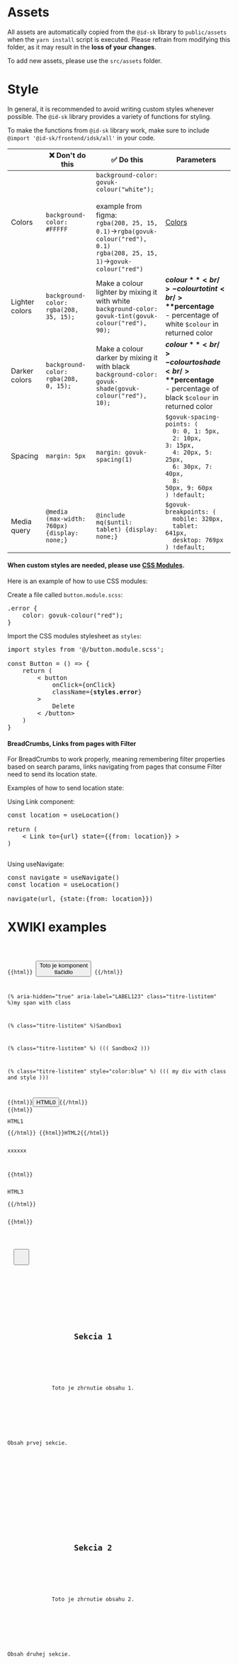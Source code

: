 # Assets

All assets are automatically copied from the `@id-sk` library to `public/assets` when the `yarn install` script is executed. Please refrain from modifying this folder, as it may result in the **loss of your changes**.

To add new assets, please use the `src/assets` folder.

# Style

In general, it is recommended to avoid writing custom styles whenever possible. The `@id-sk` library provides a variety of functions for styling.

To make the functions from `@id-sk` library work, make sure to include `@import '@id-sk/frontend/idsk/all'` in your code.

|                | ❌ Don't do this                                        | ✅ Do this                                                                                                                                                                                         | Parameters                                                                                                                                                                                              |
| -------------- | ------------------------------------------------------- | -------------------------------------------------------------------------------------------------------------------------------------------------------------------------------------------------- | ------------------------------------------------------------------------------------------------------------------------------------------------------------------------------------------------------- |
| Colors         | `background-color: #FFFFF`                              | `background-color: govuk-colour("white");` <br /><br /> example from figma: <br /> `rgba(208, 25, 15, 0.1)`->`rgba(govuk-colour("red"), 0.1)` <br /> `rgba(208, 25, 15, 1)`->`govuk-colour("red")` | [Colors](https://idsk.gov.sk/komponenty/farby)                                                                                                                                                          |
| Lighter colors | `background-color: rgba(208, 35, 15);`                  | Make a colour lighter by mixing it with white <br />`background-color: govuk-tint(govuk-colour("red"), 90);`                                                                                       | **$colour** <br/>- colour to tint <br /> **$percentage**<br/>- percentage of white `$colour` in returned color                                                                                          |
| Darker colors  | `background-color: rgba(208, 0, 15);`                   | Make a colour darker by mixing it with black <br />`background-color: govuk-shade(govuk-colour("red"), 10);`                                                                                       | **$colour** <br/>- colour to shade <br /> **$percentage**<br/>- percentage of black `$colour` in returned color                                                                                         |
| Spacing        | `margin: 5px`                                           | `margin: govuk-spacing(1)`                                                                                                                                                                         | <code>$govuk-spacing-points: (<br />&nbsp; 0: 0, 1: 5px,<br />&nbsp; 2: 10px, 3: 15px,<br />&nbsp; 4: 20px, 5: 25px,<br />&nbsp; 6: 30px, 7: 40px,<br />&nbsp; 8: 50px, 9: 60px<br />) !default;</code> |
| Media query    | <code>@media (max-width: 760px) {display: none;}</code> | <code>@include mq($until: tablet) {display: none;}</code>                                                                                                                                          | <code>$govuk-breakpoints: (<br />&nbsp;&nbsp;mobile: 320px,<br />&nbsp;&nbsp;tablet: 641px,<br />&nbsp;&nbsp;desktop: 769px<br />) !default;</code>                                                     |

#### When custom styles are needed, please use [**CSS Modules**](https://create-react-app.dev/docs/adding-a-css-modules-stylesheet).

Here is an example of how to use CSS modules:

Create a file called `button.module.scss`:

<pre>
.error {
    color: govuk-colour("red");
}
</pre>

Import the CSS modules stylesheet as `styles`:

<pre>
import styles from '@/button.module.scss';

const Button = () => {
    return (
        < button
            onClick={onClick}
            className={<b>styles.error</b>}
        >
            Delete
        < /button>
    )
}
</pre>

#### BreadCrumbs, Links from pages with Filter

For BreadCrumbs to work properly, meaning remembering filter properties based on search params, links navigating from pages that consume Filter need to send its location state.

Examples of how to send location state:

Using Link component:

<pre>
const location = useLocation()

return (
    < Link to={url} state={{from: location}} >
)
    
</pre>

Using useNavigate:

<pre>
const navigate = useNavigate()
const location = useLocation()

navigate(url, {state:{from: location}})
</pre>


# XWIKI examples
<code>

{{html}}
<button class="govuk-button">Toto je komponent tlačidlo</button>
{{/html}}

(% aria-hidden="true" aria-label="LABEL123" class="titre-listitem" %)my span with class

(% class="titre-listitem" %)Sandbox1

(% class="titre-listitem" %)
(((
Sandbox2
)))

(% class="titre-listitem" style="color:blue" %)
(((
my div with class and style
)))

{{html}}<button title="HyperText Markup Language">HTML0</button>{{/html}}
{{html}}<p>HTML1</p>{{/html}}
{{html}}<span>HTML2</span>{{/html}}


<div>xxxxxx</div>


{{html}}
<div>HTML3</div>
{{/html}}

{{html}}
<div class="govuk-accordion" data-module="idsk-accordion" id="1"  data-attribute="value">
<div class="govuk-accordion__controls">
  <button class="govuk-accordion__open-all" data-open-title="Otvoriť všetky"
  data-close-title="Zatvoriť všetky" data-section-title="section title" type="button" aria-expanded="false">
     <span class="govuk-visually-hidden govuk-accordion__controls-span" data-section-title="sekcie"></span></button>
</div>
      <div class="govuk-accordion__section ">
        <div class="govuk-accordion__section-header">
          <h2 class="govuk-accordion__section-heading">
            <span class="govuk-accordion__section-button" id="1-heading-1">
              Sekcia 1
            </span>
          </h2>
            <div class="govuk-accordion__section-summary govuk-body" id="1-summary-1">
              Toto je zhrnutie obsahu 1.
            </div>
        </div>
        <div id="1-content-1" class="govuk-accordion__section-content" aria-labelledby="1-heading-1">
          <p class='govuk-body'>Obsah prvej sekcie.</p>
        </div>
      </div>
      <div class="govuk-accordion__section ">
        <div class="govuk-accordion__section-header">
          <h2 class="govuk-accordion__section-heading">
            <span class="govuk-accordion__section-button" id="1-heading-2">
              Sekcia 2
            </span>
          </h2>
            <div class="govuk-accordion__section-summary govuk-body" id="1-summary-2">
              Toto je zhrnutie obsahu 2.
            </div>
        </div>
        <div id="1-content-2" class="govuk-accordion__section-content" aria-labelledby="1-heading-2">
          <p class='govuk-body'>Obsah druhej sekcie.</p>
        </div>
      </div>
      <div class="govuk-accordion__section ">
        <div class="govuk-accordion__section-header">
          <h2 class="govuk-accordion__section-heading">
            <span class="govuk-accordion__section-button" id="1-heading-3">
              Sekcia 3
            </span>
          </h2>
            <div class="govuk-accordion__section-summary govuk-body" id="1-summary-3">
              Toto je zhrnutie obsahu 3.
            </div>
        </div>
        <div id="1-content-3" class="govuk-accordion__section-content" aria-labelledby="1-heading-3">
          <p class='govuk-body'>Obsah tretej sekcie.</p>
        </div>
      </div>
</div>
{{/html}}
</code>